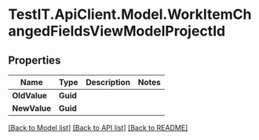 # TestIT.ApiClient.Model.WorkItemChangedFieldsViewModelProjectId

## Properties

Name | Type | Description | Notes
------------ | ------------- | ------------- | -------------
**OldValue** | **Guid** |  | 
**NewValue** | **Guid** |  | 

[[Back to Model list]](../README.md#documentation-for-models) [[Back to API list]](../README.md#documentation-for-api-endpoints) [[Back to README]](../README.md)

